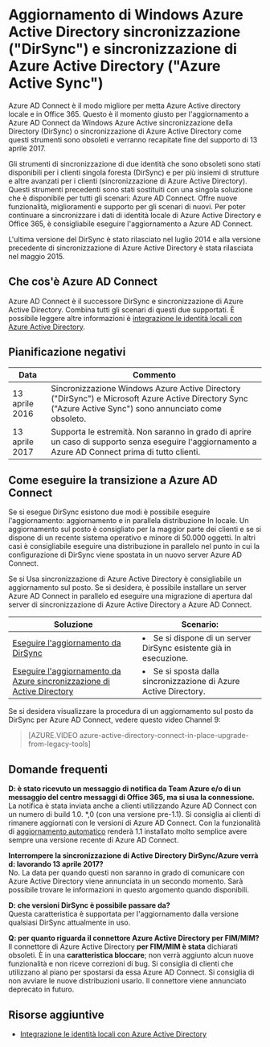 <properties
    pageTitle="Eseguire l'aggiornamento da DirSync e sincronizzazione di Azure Active Directory | Microsoft Azure"
    description="Descrive come eseguire l'aggiornamento da DirSync e sincronizzazione di Azure Active Directory a Azure AD Connect."
    services="active-directory"
    documentationCenter=""
    authors="andkjell"
    manager="femila"
    editor=""/>

<tags
    ms.service="active-directory"
    ms.workload="identity"
    ms.tgt_pltfrm="na"
    ms.devlang="na"
    ms.topic="article"
    ms.date="06/27/2016"
    ms.author="billmath"/>


# <a name="upgrade-windows-azure-active-directory-sync-dirsync-and-azure-active-directory-sync-azure-ad-sync"></a>Aggiornamento di Windows Azure Active Directory sincronizzazione ("DirSync") e sincronizzazione di Azure Active Directory ("Azure Active Sync")
Azure AD Connect è il modo migliore per metta Azure Active directory locale e in Office 365. Questo è il momento giusto per l'aggiornamento a Azure AD Connect da Windows Azure Active sincronizzazione della Directory (DirSync) o sincronizzazione di Azure Active Directory come questi strumenti sono obsoleti e verranno recapitate fine del supporto di 13 aprile 2017.

Gli strumenti di sincronizzazione di due identità che sono obsoleti sono stati disponibili per i clienti singola foresta (DirSync) e per più insiemi di strutture e altre avanzati per i clienti (sincronizzazione di Azure Active Directory). Questi strumenti precedenti sono stati sostituiti con una singola soluzione che è disponibile per tutti gli scenari: Azure AD Connect. Offre nuove funzionalità, miglioramenti e supporto per gli scenari di nuovi. Per poter continuare a sincronizzare i dati di identità locale di Azure Active Directory e Office 365, è consigliabile eseguire l'aggiornamento a Azure AD Connect.

L'ultima versione del DirSync è stato rilasciato nel luglio 2014 e alla versione precedente di sincronizzazione di Azure Active Directory è stata rilasciata nel maggio 2015.

## <a name="what-is-azure-ad-connect"></a>Che cos'è Azure AD Connect
Azure AD Connect è il successore DirSync e sincronizzazione di Azure Active Directory. Combina tutti gli scenari di questi due supportati. È possibile leggere altre informazioni è [integrazione le identità locali con Azure Active Directory](active-directory-aadconnect.md).

## <a name="deprecation-schedule"></a>Pianificazione negativi

Data | Commento
 --- | ---
13 aprile 2016 | Sincronizzazione Windows Azure Active Directory ("DirSync") e Microsoft Azure Active Directory Sync ("Azure Active Sync") sono annunciato come obsoleto.
13 aprile 2017 | Supporta le estremità. Non saranno in grado di aprire un caso di supporto senza eseguire l'aggiornamento a Azure AD Connect prima di tutto clienti.

## <a name="how-to-transition-to-azure-ad-connect"></a>Come eseguire la transizione a Azure AD Connect
Se si esegue DirSync esistono due modi è possibile eseguire l'aggiornamento: aggiornamento e in parallela distribuzione In locale. Un aggiornamento sul posto è consigliato per la maggior parte dei clienti e se si dispone di un recente sistema operativo e minore di 50.000 oggetti. In altri casi è consigliabile eseguire una distribuzione in parallelo nel punto in cui la configurazione di DirSync viene spostata in un nuovo server Azure AD Connect.

Se si Usa sincronizzazione di Azure Active Directory è consigliabile un aggiornamento sul posto. Se si desidera, è possibile installare un server Azure AD Connect in parallelo ed eseguire una migrazione di apertura dal server di sincronizzazione di Azure Active Directory a Azure AD Connect.

Soluzione | Scenario:
----- | -----
[Eseguire l'aggiornamento da DirSync](./connect/active-directory-aadconnect-dirsync-upgrade-get-started.md) | <li>Se si dispone di un server DirSync esistente già in esecuzione.</li>
[Eseguire l'aggiornamento da Azure sincronizzazione di Active Directory](active-directory-aadconnect-upgrade-previous-version.md)| <li>Se si sposta dalla sincronizzazione di Azure Active Directory.</li>

Se si desidera visualizzare la procedura di un aggiornamento sul posto da DirSync per Azure AD Connect, vedere questo video Channel 9:

> [AZURE.VIDEO azure-active-directory-connect-in-place-upgrade-from-legacy-tools]

## <a name="faq"></a>Domande frequenti
**D: è stato ricevuto un messaggio di notifica da Team Azure e/o di un messaggio del centro messaggi di Office 365, ma si usa la connessione.**  
La notifica è stata inviata anche a clienti utilizzando Azure AD Connect con un numero di build 1.0. \*,0 (con una versione pre-1.1). Si consiglia ai clienti di rimanere aggiornati con le versioni di Azure AD Connect. Con la funzionalità di [aggiornamento automatico](active-directory-aadconnect-feature-automatic-upgrade.md) renderà 1.1 installato molto semplice avere sempre una versione recente di Azure AD Connect.

**Interrompere la sincronizzazione di Active Directory DirSync/Azure verrà d: lavorando 13 aprile 2017?**  
No. La data per quando questi non saranno in grado di comunicare con Azure Active Directory viene annunciata in un secondo momento. Sarà possibile trovare le informazioni in questo argomento quando disponibili.

**D: che versioni DirSync è possibile passare da?**  
Questa caratteristica è supportata per l'aggiornamento dalla versione qualsiasi DirSync attualmente in uso.

**Q: per quanto riguarda il connettore Azure Active Directory per FIM/MIM?**  
Il connettore di Azure Active Directory **per FIM/MIM è stata** dichiarati obsoleti. È in una **caratteristica bloccare**; non verrà aggiunto alcun nuove funzionalità e non riceve correzioni di bug. Si consiglia di clienti che utilizzano al piano per spostarsi da essa Azure AD Connect. Si consiglia di non avviare le nuove distribuzioni usarlo. Il connettore viene annunciato deprecato in futuro.

## <a name="additional-resources"></a>Risorse aggiuntive

* [Integrazione le identità locali con Azure Active Directory](active-directory-aadconnect.md)
